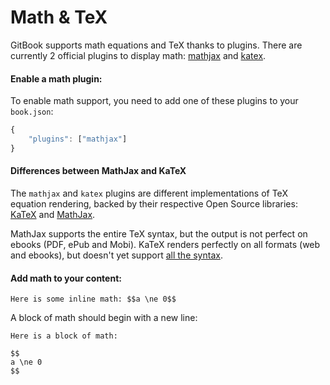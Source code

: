 # Math & TeX

GitBook supports math equations and TeX thanks to plugins. There are currently 2 official plugins to display math: [mathjax](https://github.com/GitbookIO/plugin-mathjax) and [katex](https://github.com/GitbookIO/plugin-katex).

#### Enable a math plugin:

To enable math support, you need to add one of these plugins to your `book.json`:

```js
{
    "plugins": ["mathjax"]
}
```

#### Differences between MathJax and KaTeX

The `mathjax` and `katex` plugins are different implementations of TeX equation rendering, backed by their respective Open Source libraries: [KaTeX](https://github.com/Khan/KaTeX) and [MathJax](https://www.mathjax.org).

MathJax supports the entire TeX syntax, but the output is not perfect on ebooks (PDF, ePub and Mobi).
KaTeX renders perfectly on all formats (web and ebooks), but doesn't yet support [all the syntax](https://github.com/Khan/KaTeX/wiki/Function-Support-in-KaTeX).


#### Add math to your content:

```
Here is some inline math: $$a \ne 0$$
```

A block of math should begin with a new line:

```
Here is a block of math:

$$
a \ne 0
$$
```